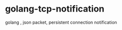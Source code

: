 golang-tcp-notification
=======================

golang , json packet, persistent connection notification
